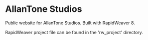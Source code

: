 # AllanTone Studios

Public website for AllanTone Studios. Built with RapidWeaver 8.

RapidWeaver project file can be found in the 'rw_project' directory.
